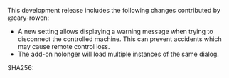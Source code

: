 This development release includes the following changes contributed by @cary-rowen:

* A new setting allows displaying a warning message when trying to disconnect the controlled machine. This can prevent accidents which may cause remote control loss.
* The add-on nolonger will load multiple instances of the same dialog.

SHA256: 
